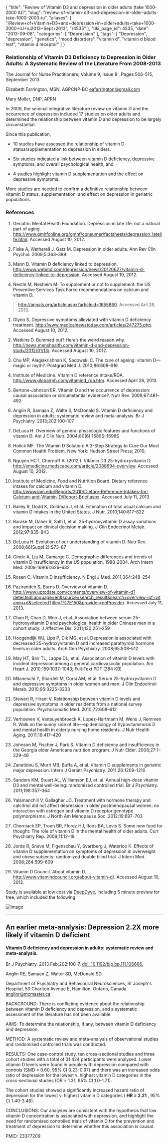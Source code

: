 {
    "title": "Review of Vitamin D3 and depression in older adults (take 1000-2000 IU)",
    "slug": "review-of-vitamin-d3-and-depression-in-older-adults-take-1000-2000-iu",
    "aliases": [
        "/Review+of+Vitamin+D3+and+depression+in+older+adults+take+1000-2000+IU+\u2013+Sept+2013",
        "/4535"
    ],
    "tiki_page_id": 4535,
    "date": "2013-09-08",
    "categories": [
        "Depression"
    ],
    "tags": [
        "Depression",
        "depression",
        "genetics",
        "mood disorders",
        "vitamin d",
        "vitamin d blood test",
        "vitamin d receptor"
    ]
}


### Relationship of Vitamin D3 Deficiency to Depression in Older Adults: A Systematic Review of the Literature From 2008-2013

The Journal for Nurse Practitioners; Volume 9, Issue 8 , Pages 506-515, September 2013

Elizabeth Farrington, MSN, AGPCNP-BC eafarrington@gmail.com

Mary Moller, DNP, APRN

In 2009, the seminal integrative literature review on vitamin D and the occurrence of depression included 17 studies on older adults and determined the relationship between vitamin D and depression to be largely circumstantial. 

Since this publication, 

* 10 studies have assessed the relationship of vitamin D status/supplementation to depression in elders. 

* Six studies indicated a link between vitamin D deficiency, depressive symptoms, and overall psychological health, and 

* 4 studies highlight vitamin D supplementation and the effect on depressive symptoms. 

More studies are needed to confirm a definitive relationship between vitamin D status, supplementation, and effect on depression in geriatric populations.

### References

1. Geriatric Mental Health Foundation. Depression in late life: not a natural part of aging. http://www.gmhfonline.org/gmhf/consumer/factsheets/depression_latelife.html. Accessed August 10, 2012.

1. Fiske A, Wetherell J, Gatz M. Depression in older adults. Ann Rev Clin Psychol. 2009;5:363–389

1. Mann D. Vitamin D deficiency linked to depression. http://www.webmd.com/depression/news/20120627/vitamin-d-deficiency-linked-to-depression. Accessed August 10, 2012.

1. Nestle M, Nesheim M. To supplement or not to supplement: the US Preventive Services Task Force recommendations on calcium and vitamin D. 

> http://annals.org/article.aspx?articleid=1655860. Accessed Aril 26, 2013.

1. Glynn S. Depressive symptoms alleviated with vitamin D deficiency treatment. http://www.medicalnewstoday.com/articles/247275.php. Accessed August 10, 2012.

1. Watkins D. Bummed out? Here’s the weird reason why. http://news.menshealth.com/vitamin-d-and-depression-study/2012/01/13/. Accessed August 10, 2012.

1. Chu MP, Alagiakrishnan K, Sadowski C. The cure of ageing: vitamin D—magic or myth?. Postgrad Med J. 2010;86:608–616

1. Institute of Medicine. Vitamin D reference intake/RDA. http://www.globalrph.com/vitamind_rda.htm. Accessed April 26, 2013.

1. Bertone-Johnson ER. Vitamin D and the occurrence of depression: causal association or circumstantial evidence?. Nutr Rev. 2009;67:481–492

1. Anglin R, Samaan Z, Walte S, McDonald S. Vitamin D deficiency and depression in adults: systematic review and meta-analysis. Br J Psychiatry. 2013;202:100–107

1. DeLuca H. Overview of general physiologic features and functions of vitamin D. Am J Clin Nutr. 2004;80(6):1689S–1696S

1. Holick MF. The Vitamin D Solution: A 3-Step Strategy to Cure Our Most Common Health Problem. New York: Hudson Street Press; 2010;

1. Nguyen HCT, Chernoff A. (2012,). Vitamin D3 25-hydroxyvitamin D. http://emedicine.medscape.com/article/2088694-overview. Accessed August 10, 2012.

1. Institute of Medicine, Food and Nutrition Board. Dietary reference intakes for calcium and vitamin D. http://www.iom.edu/Reports/2010/Dietary-Reference-Intakes-for-Calcium-and-Vitamin-D/Report-Brief.aspx. Accessed July 11, 2013.

1. Bailey R, Dodd K, Goldman J, et al. Estimation of total usual calcium and vitamin D intakes in the United States. J Nutr. 2010;140:817–822

1. Barake M, Daher R, Salti I, et al. 25-hydroxyvitamin D assay variations and impact on clinical decision making. J Clin Endocrinol Metab. 2012;97:835–843

1. DeLuca H. Evolution of our understanding of vitamin D. Nutr Rev. 2008;66(Suppl 2):S73–87

1. Ginde A, Liu M, Camargo C. Demographic differences and trends of vitamin D insufficiency in the US population, 1988-2004. Arch Intern Med. 2009;169(6):626–632

1. Rosen C. Vitamin D insufficiency. N Engl J Med. 2011;364:248–254

1. Pazirandeh S, Burns D. Overview of vitamin D. http://www.uptodate.com/contents/overview-of-vitamin-d?detectedLanguage=en&source=search_result&search=overview+of+vitamin+d&selectedTitle=1%7E150&provider=noProvider. Accessed July 11, 2013.

1. Chan R, Chan D, Woo J, et al. Association between serum 25-hydroxyvitamin D and psychological health in older Chinese men in a cohort study. J Affective Dis. 2011;130:251–259

1. Hoogendijk WJ, Lips P, Dik MG, et al. Depression is associated with decreased 25-hydroxyvitamin D and increased parathyroid hormone levels in older adults. Arch Gen Psychiatry. 2008;65:508–512

1. May HT, Bair TL, Lappe DL, et al. Association of vitamin D levels with incident depression among a general cardiovascular population. Am Heart J. 2010;159:1037–1043;     Full-Text PDF (384 KB)

1. Milaneschi Y, Shardell M, Corsi AM, et al. Serum 25-hydroxyvitamin D and depressive symptoms in older women and men. J Clin Endocrinol Metab. 2010;95:3225–3233

1. Stewart R, Hirani V. Relationship between vitamin D levels and depressive symptoms in older residents from a national survey population. Psychosomatic Med. 2010;72:608–612

1. Verhoeven V, Vanpuyenbroeck K, Lopez-Hartmann M, Wens J, Remmen R. Walk on the sunny side of life—epidemiology of hypovitaminosis D and mental health in elderly nursing home residents. J Nutr Health Aging. 2011;16:417–420

1. Johnson M, Fischer J, Park S. Vitamin D deficiency and insufficiency in the Georgia older Americans nutrition program. J Nutr Elder. 2008;27:1–229-46

1. Zanetidou S, Murri MB, Buffa A, et al. Vitamin D supplements in geriatric major depression. Intern J Geriatr Psychiatry. 2011;26:1209–1210

1. Sanders KM, Stuart AL, Williamson EJ, et. al. Annual high-dose vitamin D3 and mental well-being: randomised controlled trial. Br J Psychiatry. 2011;198:357–364

1. Yalamanchili V, Gallagher JC. Treatment with hormone therapy and calcitriol did not affect depression in older postmenopausal women: no interaction with estrogen and vitamin D receptor genotype polymorphisms. J North Am Menopause Soc. 2012;19:697–703

1. Cherniack EP, Troen BR, Florez HJ, Roos BA, Levis S. Some new food for thought: The role of vitamin D in the mental health of older adults. Curr Psychiatry Rep. 2009;11:12–19

1. Jorde R, Sneve M, Figenschau Y, Svartberg J, Waterloo K. Effects of vitamin D supplementation on symptoms of depression in overweight and obese subjects: randomized double blind trial. J Intern Med. 2008;264:599–609

1. Vitamin D Council. About vitamin D. http://www.vitamindcouncil.org/about-vitamin-d/. Accessed August 10, 2012.

Study is available at low cost via [DeepDyve](http://www.deepdyve.com/), including 5 minute preview for free, which included the following

<img src="https://d378j1rmrlek7x.cloudfront.net/attachments/jpeg/depression.jpg" alt="image">

---

## An earlier meta-analysis: Depression 2.2X more likely if vitamin D deficient

#### Vitamin D deficiency and depression in adults: systematic review and meta-analysis.

Br J Psychiatry. 2013 Feb;202:100-7. [doi: 10.1192/bjp.bp.111.106666.](https://doi.org/10.1192/bjp.bp.111.106666.)

Anglin RE, Samaan Z, Walter SD, McDonald SD.

Department of Psychiatry and Behavioural Neurosciences, St Joseph's Hospital, 50 Charlton Avenue E, Hamilton, Ontario, Canada. anglinr@mcmaster.ca

BACKGROUND: There is conflicting evidence about the relationship between vitamin D deficiency and depression, and a systematic assessment of the literature has not been available.

AIMS: To determine the relationship, if any, between vitamin D deficiency and depression.

METHOD: A systematic review and meta-analysis of observational studies and randomised controlled trials was conducted.

RESULTS: One case-control study, ten cross-sectional studies and three cohort studies with a total of 31 424 participants were analysed. Lower vitamin D levels were found in people with depression compared with controls (SMD = 0.60, 95% CI 0.23-0.97) and there was an increased odds ratio of depression for the lowest v. highest vitamin D categories in the cross-sectional studies (OR = 1.31, 95% CI 1.0-1.71). 

The cohort studies showed a significantly increased hazard ratio of depression for the lowest v. highest vitamin D categories ( **HR = 2.21** , 95% CI 1.40-3.49).

CONCLUSIONS: Our analyses are consistent with the hypothesis that low vitamin D concentration is associated with depression, and highlight the need for randomised controlled trials of vitamin D for the prevention and treatment of depression to determine whether this association is causal.

PMID:     23377209